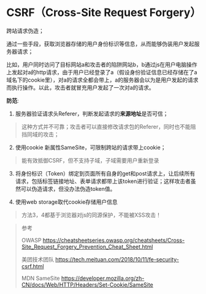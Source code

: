 # CSRF（Cross-Site Request Forgery）

跨站请求伪造；

通过一些手段，获取浏览器存储的用户身份标识等信息，从而能够伪装用户发起服务器请求；

比如，用户同时访问了目标网站a和攻击者的陷阱网站b，b通过js在用户电脑操作上发起对a的http请求，由于用户已经登录了a（假设身份验证信息已经存储在了a域名下的cookie里），对a的请求全都会带上，a的服务器会以为是用户发起的请求而执行操作。以此，攻击者就冒充用户发起了一次对a的请求。



**防范**:

1. 服务器验证请求头Referer，判断发起请求的**来源地址**是否可信；

> 这种方式并不可靠；攻击者可以直接修改请求包的Referer，同时也不能阻挡同域的攻击；

2. 使用cookie 新属性SameSite，可限制跨站的请求带上cookie；

> 能有效抵御CSRF，但不支持子域，子域需要用户重新登录

3. 将身份标识（Token）绑定到页面所有自身的get和post请求上，让后续所有请求，包括标签链接地址、表单请求都带上该token进行验证；这样攻击者虽然可以伪造请求，但没办法伪造token值。

4. 使用web storage取代cookie存储用户信息

> 方法3，4都基于浏览器对js的同源保护，不能被XSS攻击！



> 参考
> 
> OWASP https://cheatsheetseries.owasp.org/cheatsheets/Cross-Site_Request_Forgery_Prevention_Cheat_Sheet.html
> 
> 美团技术团队 https://tech.meituan.com/2018/10/11/fe-security-csrf.html
> 
> MDN SameSite https://developer.mozilla.org/zh-CN/docs/Web/HTTP/Headers/Set-Cookie/SameSite
